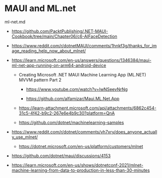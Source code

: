 # MAUI and ML.net

ml-net.md

*   https://github.com/PacktPublishing/.NET-MAUI-Cookbook/tree/main/Chapter06/c6-AIFaceDetection

*   https://www.reddit.com/r/dotnetMAUI/comments/1hnkf3g/thanks_for_image_reading_help_now_about_mlnet/

*   https://learn.microsoft.com/en-us/answers/questions/1346384/maui-ml-net-app-running-on-arm64-android-device

    *   Creating Microsoft .NET MAUI Machine Learning App (ML.NET) MVVM pattern Part 2

        *   https://www.youtube.com/watch?v=IwNSeevNrNg

        *   https://github.com/alfamizar/Maui.ML.Net.App

    *   https://learn-attachment.microsoft.com/api/attachments/6862c454-31c5-4f42-b9c2-267e6e4b9c30?platform=QnA

    *   https://github.com/dotnet/machinelearning-samples

*   https://www.reddit.com/r/dotnet/comments/vh7xry/does_anyone_actually_use_mlnet/

    *   https://dotnet.microsoft.com/en-us/platform/customers/mlnet

*   https://github.com/dotnet/maui/discussions/4153

*   https://learn.microsoft.com/en-us/shows/dotnetconf-2021/mlnet-machine-learning-from-data-to-production-in-less-than-30-minutes

